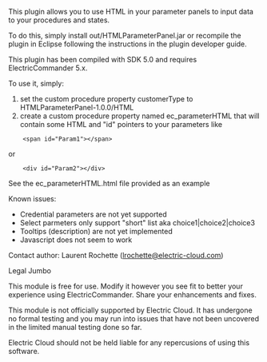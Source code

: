 This plugin allows you to use HTML in your parameter panels to input data to your procedures and states.

To do this, simply install out/HTMLParameterPanel.jar or recompile the plugin in Eclipse following the instructions in the plugin developer guide. 

This plugin has been compiled with SDK 5.0 and requires ElectricCommander 5.x.

To use it, simply:

1. set the custom procedure property customerType to HTMLParameterPanel-1.0.0/HTML
2. create a custom procedure property named ec_parameterHTML that will contain some HTML and "id" pointers to your parameters like
```
	<span id="Param1"></span>
```
or
```
	<div id="Param2"></div>
```

See the ec_parameterHTML.html file provided as an example

Known issues:
 * Credential parameters are not yet supported
 * Select parmeters only support "short" list aka choice1|choice2|choice3
 * Tooltips (description) are not yet implemented
 * Javascript does not seem to work

Contact author: Laurent Rochette (lrochette@electric-cloud.com)

Legal Jumbo

This module is free for use. Modify it however you see fit to better your experience using ElectricCommander. Share your enhancements and fixes.

This module is not officially supported by Electric Cloud. It has undergone no formal testing and you may run into issues that have not been uncovered in the limited manual testing done so far.

Electric Cloud should not be held liable for any repercusions of using this software.